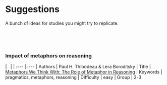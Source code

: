 # Suggestions 

A bunch of ideas for studies you might try to replicate. 

&nbsp;

&nbsp;

### Impact of metaphors on reasoning

| &nbsp;     | 
| :--- | :--- 
| Authors | Paul H. Thibodeau & Lera Boroditsky
| Title | [Metaphors We Think With: The Role of Metaphor in Reasoning](http://journals.plos.org/plosone/article?id=10.1371/journal.pone.0016782)
| Keywords | pragmatics, metaphors, reasoning
| Difficulty | easy
| Group | 2-3

&nbsp;


